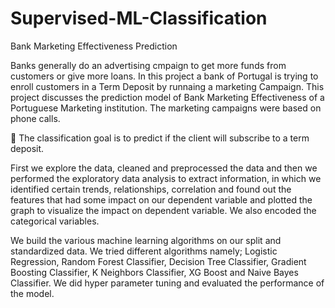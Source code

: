 # Supervised-ML-Classification
Bank Marketing Effectiveness Prediction

Banks generally do an advertising cmpaign to get more funds from customers or give more loans.
In this project a bank of Portugal is trying to enroll customers in a Term Deposit by runnaing a marketing Campaign.
This project discusses the prediction model of Bank Marketing Effectiveness of a Portuguese Marketing institution. The marketing campaigns were based on phone calls. 

🎯 The classification goal is to predict if the client will subscribe to a term deposit.

First we explore the data, cleaned and preprocessed the data and then we performed the exploratory data analysis to extract information, in which we identified certain trends, relationships, correlation and found out the features that had some impact on our dependent variable and plotted the graph to visualize the impact on dependent variable. We also encoded the categorical variables. 

We build the various machine learning algorithms on our split and standardized data. We tried different algorithms namely; Logistic Regression, Random Forest Classifier, Decision Tree Classifier, Gradient Boosting Classifier, K Neighbors Classifier, XG Boost and Naive Bayes Classifier. We did hyper parameter tuning and evaluated the performance of the model. 
